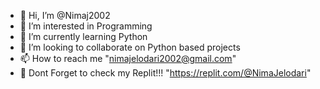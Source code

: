- 👋 Hi, I’m @Nimaj2002
- 👀 I’m interested in Programming
- 🌱 I’m currently learning Python
- 💞️ I’m looking to collaborate on Python based projects
- 📫 How to reach me "nimajelodari2002@gmail.com"
- 🦾 Dont Forget to check my Replit!!! "https://replit.com/@NimaJelodari"

<!---
Nimaj2002/Nimaj2002 is a ✨ special ✨ repository because its `README.md` (this file) appears on your GitHub profile.
You can click the Preview link to take a look at your changes.
--->
